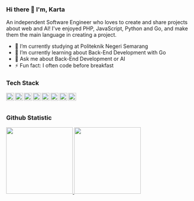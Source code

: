 ### Hi there 👋 I'm, Karta


An independent Software Engineer who loves to create and share projects about web and AI! I've enjoyed PHP, JavaScript, Python and Go, and make them the main language in creating a project.

- 🔭 I’m currently studying at Politeknik Negeri Semarang
- 🌱 I’m currently learning about Back-End Development with Go
- 💬 Ask me about Back-End Development or AI
- ⚡ Fun fact: I often code before breakfast


### Tech Stack
  <a href="https://php.net/"><img align="left" alt="PHP" title="PHP" width="21px" src="https://avatars.githubusercontent.com/u/25158?v=4" /></a>
  <a href="https://laravel.com/"><img align="left" alt="Laravel" title="Laravel" width="21px" src="https://avatars.githubusercontent.com/u/958072?v=4" /></a>
  <a href="#"><img align="left" alt="JavaScript" title="JavaScript" width="21px" src="https://upload.wikimedia.org/wikipedia/commons/9/99/Unofficial_JavaScript_logo_2.svg" /></a>
  <a href="https://nodejs.org/"><img align="left" alt="NodeJS" title="NodeJS" width="21px" src="https://seeklogo.com/images/N/nodejs-logo-FBE122E377-seeklogo.com.png" /></a>
  <a href="https://hapi.dev/"><img align="left" alt="Hapi" title="Hapi (NodeJS HTTP Framework)" width="21px" src="https://avatars.githubusercontent.com/u/3774533?s=200&v=4" /></a>
  <a href="https://python.org/"><img align="left" alt="Python" title="Python" width="21px" src="https://avatars.githubusercontent.com/u/1525981?v=4" /></a>
  <a href="https://go.dev/"><img align="left" alt="Go" title="Go" width="21px" src="https://avatars.githubusercontent.com/u/4314092?v=4" /></a>
  <a href="https://gin-gonic.com/"><img align="left" alt="Gin" title="Gin (Go HTTP Web Framework)" width="21px" src="https://avatars.githubusercontent.com/u/7894478?v=4" /></a>
  
  <br>
  <br>
  
### Github Statistic
<p align="left">
<a href="https://github.com/dimasmds">
  <img height="180em" src="https://github-readme-stats-eight-theta.vercel.app/api?username=KartaKusuma&show_icons=true&theme=algolia&include_all_commits=true&count_private=true"/>
  <img height="180em" src="https://github-readme-stats-eight-theta.vercel.app/api/top-langs/?username=KartaKusuma&layout=compact&langs_count=8&theme=algolia"/>
</a>
</p>

<!-- ### Reach me on
- <a href="https://linkedin.com/in/dimasmds/">LinkedIn</a>
- <a href="https://dmds.dev">dmds.dev</a>
- dimas@dicoding.com
- <a href="https://twitter/dimsmds">Twitter</a> -->


<!-- - 📫 How to reach me: ...
- 😄 Pronouns: ... -->
